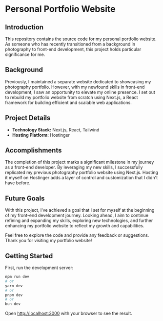 # Personal Portfolio Website

## Introduction

This repository contains the source code for my personal portfolio website. As someone who has recently transitioned from a background in photography to front-end development, this project holds particular significance for me.

## Background

Previously, I maintained a separate website dedicated to showcasing my photography portfolio. However, with my newfound skills in front-end development, I saw an opportunity to elevate my online presence. I set out to rebuild my portfolio website from scratch using Next.js, a React framework for building efficient and scalable web applications.

## Project Details

- **Technology Stack:** Next.js, React, Tailwind
- **Hosting Platform:** Hostinger

## Accomplishments

The completion of this project marks a significant milestone in my journey as a front-end developer. By leveraging my new skills, I successfully replicated my previous photography portfolio website using Next.js. Hosting it myself on Hostinger adds a layer of control and customization that I didn't have before.

## Future Goals

With this project, I've achieved a goal that I set for myself at the beginning of my front-end development journey. Looking ahead, I aim to continue refining and expanding my skills, exploring new technologies, and further enhancing my portfolio website to reflect my growth and capabilities.

Feel free to explore the code and provide any feedback or suggestions. Thank you for visiting my portfolio website!

## Getting Started

First, run the development server:

```bash
npm run dev
# or
yarn dev
# or
pnpm dev
# or
bun dev
```

Open [http://localhost:3000](http://localhost:3000) with your browser to see the result.
